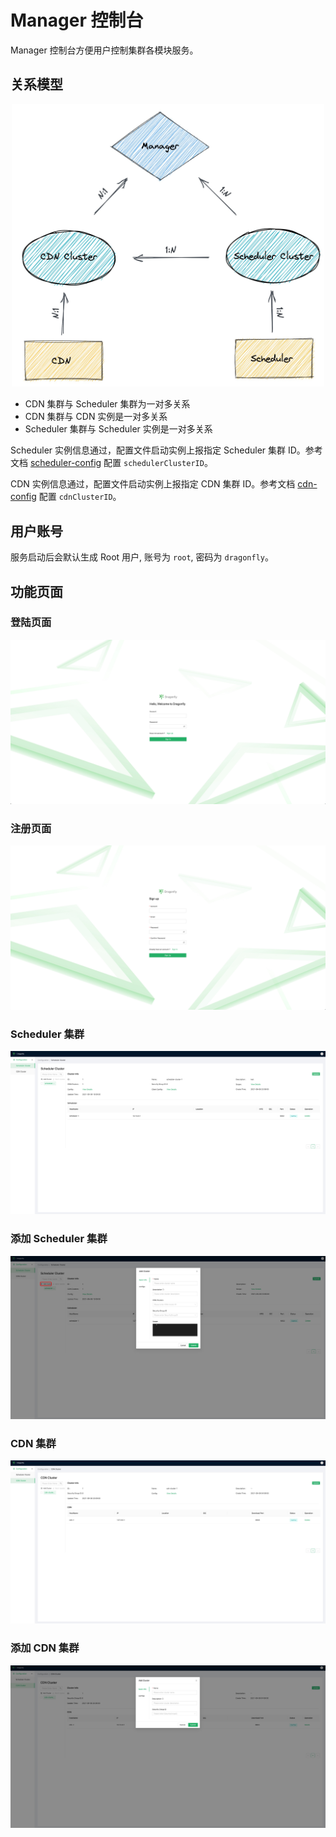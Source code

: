 # Manager 控制台

Manager 控制台方便用户控制集群各模块服务。

## 关系模型

<div align="center">
  <img src="../../../en/images/manager-console/relationship.jpg" width="500" title="manager-relationship">
</div>

- CDN 集群与 Scheduler 集群为一对多关系
- CDN 集群与 CDN 实例是一对多关系
- Scheduler 集群与 Scheduler 实例是一对多关系

Scheduler 实例信息通过，配置文件启动实例上报指定 Scheduler 集群 ID。参考文档 [scheduler-config](../../config/scheduler.yaml) 配置 `schedulerClusterID`。

CDN 实例信息通过，配置文件启动实例上报指定 CDN 集群 ID。参考文档 [cdn-config](../../config/cdn.yaml) 配置 `cdnClusterID`。

## 用户账号

服务启动后会默认生成 Root 用户, 账号为 `root`, 密码为 `dragonfly`。

## 功能页面

### 登陆页面

![signin][signin]

### 注册页面

![signup][signup]

### Scheduler 集群

![scheduler-cluster][scheduler-cluster]

### 添加 Scheduler 集群

![add-scheduler-cluster][add-scheduler-cluster]

### CDN 集群

![cdn-cluster][cdn-cluster]

### 添加 CDN 集群

![add-cdn-cluster][add-cdn-cluster]

[signin]: ../../../en/images/manager-console/signin.jpg
[signup]: ../../../en/images/manager-console/signup.jpg
[scheduler-cluster]: ../../../en/images/manager-console/scheduler-cluster.jpg
[add-scheduler-cluster]: ../../../en/images/manager-console/add-scheduler-cluster.jpg
[cdn-cluster]: ../../../en/images/manager-console/cdn-cluster.jpg
[add-cdn-cluster]: ../../../en/images/manager-console/add-cdn-cluster.jpg
